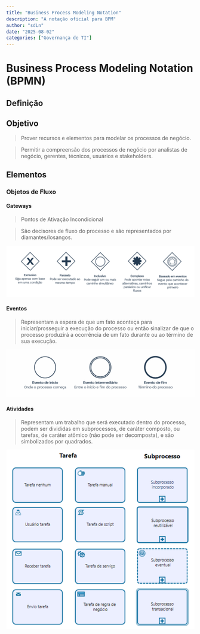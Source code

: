 ```yaml
---
title: "Business Process Modeling Notation"
description: "A notação oficial para BPM"
author: "sdLn"
date: "2025-08-02"
categories: ["Governança de TI"]
---
```



# Business Process Modeling Notation (BPMN)

## Definição

## Objetivo
> Prover recursos e elementos para modelar os processos de negócio.

> Permitir a compreensão dos processos de negócio por analistas de negócio, gerentes, técnicos, usuários e stakeholders.

## Elementos
### Objetos de Fluxo
#### Gateways
> Pontos de Ativação Incondicional

> São decisores de fluxo do processo e são representados por diamantes/losangos.

![definicao de gateways](assets/bpmn/gateways.png)

#### Eventos
> Representam a espera de que um fato aconteça para iniciar/prosseguir a execução do processo ou então sinalizar de que o processo produzirá a ocorrência de um fato durante ou ao término de sua execução.

![definicao de eventos](assets/bpmn/eventos.png)

#### Atividades
> Representam um trabalho que será executado dentro do processo, podem ser divididas em subprocessos, de caráter composto, ou tarefas, de caráter atômico (não pode ser decomposta), e são simbolizados por quadrados.

![definicao de atividades](assets/bpmn/atividades.png)




